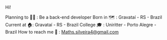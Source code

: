 Hi!


Planning to 👨‍💻 : Be a back-end developer
Born in 🗺️ : Gravataí - RS - Brazil
Current at 🏠: Gravataí - RS - Brazil
College 🎓 : Uniritter - Porto Alegre - Brazil
How to reach me 📩 : Maths.silveira4@gmail.com



